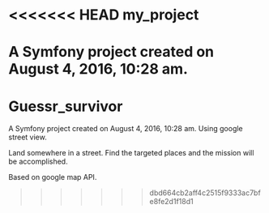 <<<<<<< HEAD
my_project
==========

A Symfony project created on August 4, 2016, 10:28 am.
=======
Guessr_survivor
==========

A Symfony project created on August 4, 2016, 10:28 am.
Using google street view.

Land somewhere in a street.
Find the targeted places and the mission will be accomplished.

Based on google map API.
>>>>>>> dbd664cb2aff4c2515f9333ac7bfe8fe2d1f18d1
